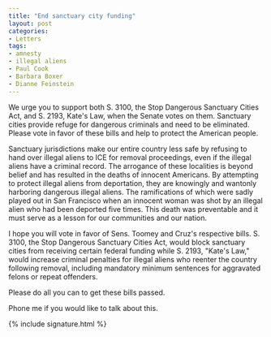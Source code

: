 ```yaml
---
title: "End sanctuary city funding"
layout: post
categories:
- Letters
tags:
- amnesty
- illegal aliens
- Paul Cook
- Barbara Boxer
- Dianne Feinstein
---
```


We urge you to support both S. 3100, the Stop Dangerous Sanctuary Cities Act, and S. 2193, Kate's Law, when the Senate votes on them. Sanctuary cities provide refuge for dangerous criminals and need to be eliminated. Please vote in favor of these bills and help to protect the American people.

Sanctuary jurisdictions make our entire country less safe by refusing to hand over illegal aliens to ICE for removal proceedings, even if the illegal aliens have a criminal record. The arrogance of these localities is beyond belief and has resulted in the deaths of innocent Americans. By attempting to protect illegal aliens from deportation, they are knowingly and wantonly harboring dangerous illegal aliens. The ramifications of which were sadly played out in San Francisco when an innocent woman was shot by an illegal alien who had been deported five times. This death was preventable and it must serve as a lesson for our communities and our nation.

I hope you will vote in favor of Sens. Toomey and Cruz's respective bills. S. 3100, the Stop Dangerous Sanctuary Cities Act, would block sanctuary cities from receiving certain federal funding while S. 2193, "Kate's Law," would increase criminal penalties for illegal aliens who reenter the country following removal, including mandatory minimum sentences for aggravated felons or repeat offenders.

Please do all you can to get these bills passed.

Phone me if you would like to talk about this.

{% include signature.html %}

